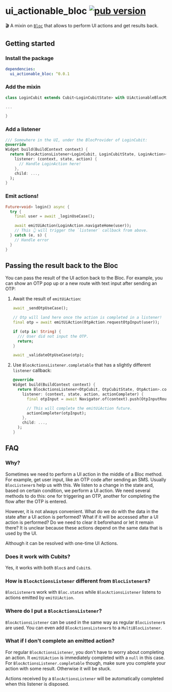 # ui_actionable_bloc [![pub version][pub-version-img]][pub-version-url]

🎬 A mixin on [`Bloc`](https://pub.dev/packages/bloc) that allows to perform UI actions and get results back.

## Getting started

### Install the package

```yaml
dependencies:
  ui_actionable_bloc: ^0.0.1
```

### Add the mixin

```dart
class LoginCubit extends Cubit<LoginCubitState> with UiActionableBlocMixin<LoginCubitState, LoginAction> {

...

}
```

### Add a listener

```dart
/// Somewhere in the UI, under the BlocProvider of LoginCubit:
@override
Widget build(BuildContext context) {
  return BlocActionsListener<LoginCubit, LoginCubitState, LoginAction>(
    listener: (context, state, action) {
      // Handle LoginAction here!
    },
    child: ...,
  );
}
```
### Emit actions!

```dart
Future<void> login() async {
  try {
    final user = await _loginUseCase();

    await emitUiAction(LoginAction.navigateHome(user));
    // This 👆 will trigger the `listener` callback from above.
  } catch (e, s) {
    // Handle error
  }
}
```

## Passing the result back to the Bloc

You can pass the result of the UI action back to the Bloc. For example, you can show an OTP pop up or a new route with text input after sending an OTP:

1. Await the result of `emitUiAction`:
   ```dart
   await _sendOtpUseCase();

   // Otp will land here once the action is completed in a listener!
   final otp = await emitUiAction(OtpAction.requestOtpInput(user));

   if (otp is! String) {
     /// User did not input the OTP.
     return;
   }

   await _validateOtpUseCase(otp);
   ```
2. Use `BlocActionsListener.completable` that has a slightly different `listener` callback:

   ```dart
   @override
   Widget build(BuildContext context) {
     return BlocActionsListener<OtpCubit, OtpCubitState, OtpAction>.completable(
       listener: (context, state, action, actionCompleter) {
         final otpInput = await Navigator.of(context).push(OtpInputRoute());

         // This will complete the emitUiAction future.
         actionCompleter(otpInput);
       },
       child: ...,
     );
   }
   ```

## FAQ

### Why?

Sometimes we need to perform a UI action in the middle of a Bloc method. For example, get user input, like an OTP code after sending an SMS. Usually `BlocListener`s help us with this. We listen to a change in the state and, based on certain condition, we perform a UI action. We need several methods to do this: one for triggering an OTP, another for completing the flow after the OTP is entered.

However, it is not always convenient. What do we do with the data in the state after a UI action is performed? What if it will be accessed after a UI action is performed? Do we need to clear it beforehand or let it remain there? It is unclear because these actions depend on the same data that is used by the UI.

Although it can be resolved with one-time UI Actions.

### Does it work with Cubits?

Yes, it works with both `Bloc`s and `Cubit`s.

### How is `BlocActionsListener` different from `BlocListener`s?

`BlocListener`s work with `Bloc.state`s while `BlocActionsListener` listens to actions emitted by `emitUiAction`.

### Where do I put a `BlocActionsListener`?

`BlocActionsListener` can be used in the same way as regular `BlocListener`s are used. You can even add `BlocActionsListener`s to a `MultiBlocListener`.

### What if I don't complete an emitted action?

For regular `BlocActionsListener`, you don't have to worry about completing an action. It `emitUiAction` is immediately completed with a `null` in this case. For `BlocActionsListener.completable` though, make sure you complete your action with some result. Otherwise it will be stuck.

Actions received by a `BlocActionsListener` will be automatically completed when this listener is disposed.

<!-- References -->
[pub-version-img]: https://img.shields.io/badge/pub-v0.0.1-0175c2?logo=flutter
[pub-version-url]: https://pub.dev/packages/ui_actionable_bloc
